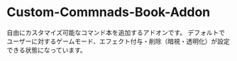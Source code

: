 # Custom-Commnads-Book-Addon
自由にカスタマイズ可能なコマンド本を追加するアドオンです。
デフォルトでユーザーに対するゲームモード、エフェクト付与・削除（暗視・透明化）が設定できる状態になっています。
